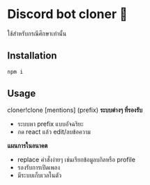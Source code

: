 # Discord bot cloner 🤖
ใช้สำหรับกรณีศึกษาเท่านั้น

## Installation
```bash
npm i
```
## Usage
cloner!clone \[mentions\] (prefix)
**ระบบต่างๆ ที่รองรับ**
- ระบบหา prefix แบบอัจฉริยะ
- กด react แล้ว edit/ลบข้อความ

**แผนการในอนาคต**
- replace คำสั่งง่ายๆ เช่นเรียกข้อมูลบกิลหรือ profile
- รองรับการเปิดเพลง
- มีระบบเก็บเวลในตัว
